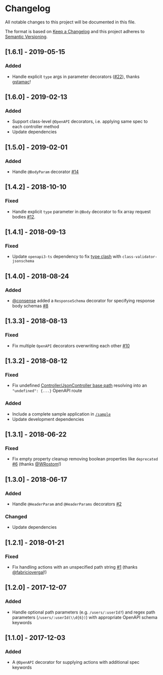 # Changelog
All notable changes to this project will be documented in this file.

The format is based on [Keep a Changelog](http://keepachangelog.com/en/1.0.0/)
and this project adheres to [Semantic Versioning](http://semver.org/spec/v2.0.0.html).

## [1.6.1] - 2019-05-15
### Added
- Handle explicit `type` args in parameter decorators ([#22](https://github.com/epiphone/routing-controllers-openapi/pull/22)), thanks [gstamac](https://github.com/gstamac)!

## [1.6.0] - 2019-02-13
### Added
- Support class-level `@OpenAPI` decorators, i.e. applying same spec to each controller method
- Update dependencies

## [1.5.0] - 2019-02-01
### Added
- Handle `@BodyParam` decorator [#14](https://github.com/epiphone/routing-controllers-openapi/issues/14)

## [1.4.2] - 2018-10-10
### Fixed
- Handle explicit `type` parameter in `@Body` decorator to fix array request bodies [#12](https://github.com/epiphone/routing-controllers-openapi/issues/12).

## [1.4.1] - 2018-09-13
### Fixed
- Update `openapi3-ts` dependency to fix [type clash](https://github.com/epiphone/class-validator-jsonschema/issues/6) with `class-validator-jsonschema`

## [1.4.0] - 2018-08-24
### Added
- [@consense](https://github.com/consense) added a `ResponseSchema` decorator for specifying response body schemas [#8](https://github.com/epiphone/routing-controllers-openapi/issues/8)

## [1.3.3] - 2018-08-13
### Fixed
- Fix multiple `OpenAPI` decorators overwriting each other [#10](https://github.com/epiphone/routing-controllers-openapi/pull/10)

## [1.3.2] - 2018-08-12
### Fixed
- Fix undefined [Controller/JsonController base path](https://github.com/typestack/routing-controllers#prefix-controller-with-base-route) resolving into an `"undefined": {...}` OpenAPI route
### Added
- Include a complete sample application in [`/sample`](/sample)
- Update development dependencies

## [1.3.1] - 2018-06-22
### Fixed
- Fix empty property cleanup removing boolean properties like `deprecated` [#6](https://github.com/epiphone/routing-controllers-openapi/issues/6) (thanks [@WRostom](https://github.com/WRostom)!)

## [1.3.0] - 2018-06-17
### Added
- Handle `@HeaderParam` and `@HeaderParams` decorators [#2](https://github.com/epiphone/routing-controllers-openapi/issues/2)
### Changed
- Update dependencies

## [1.2.1] - 2018-01-21
### Fixed
- Fix handling actions with an unspecified path string [#1](https://github.com/epiphone/routing-controllers-openapi/pull/1) (thanks [@fabriciovergal](https://github.com/fabriciovergal)!)

## [1.2.0] - 2017-12-07
### Added
- Handle optional path parameters (e.g. `/users/:userId?`) and regex path parameters (`/users/:userId(\\d{6})`) with appropriate OpenAPI schema keywords

## [1.1.0] - 2017-12-03
### Added
- A `@OpenAPI` decorator for supplying actions with additional spec keywords


